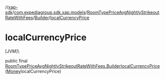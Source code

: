 //[xap-sdk](../../../../index.md)/[com.expediagroup.sdk.xap.models](../../index.md)/[RoomTypePriceAvgNightlyStrikeoutRateWithFees](../index.md)/[Builder](index.md)/[localCurrencyPrice](local-currency-price.md)

# localCurrencyPrice

[JVM]\

public final [RoomTypePriceAvgNightlyStrikeoutRateWithFees.Builder](index.md)[localCurrencyPrice](local-currency-price.md)([Money](../../-money/index.md)localCurrencyPrice)
